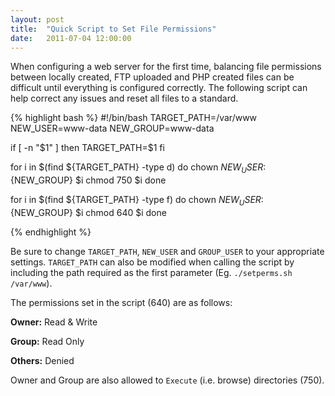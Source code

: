 ```yaml
---
layout: post
title:  "Quick Script to Set File Permissions"
date:   2011-07-04 12:00:00
---
```


When configuring a web server for the first time, balancing file permissions between locally
created, FTP uploaded and PHP created files can be difficult until everything is configured
correctly. The following script can help correct any issues and reset all files to a standard.

{% highlight bash %}
#!/bin/bash
TARGET_PATH=/var/www
NEW_USER=www-data
NEW_GROUP=www-data
 
if [ -n "$1" ]
then
        TARGET_PATH=$1
fi
 
for i in $(find ${TARGET_PATH} -type d)
do
        chown ${NEW_USER}:${NEW_GROUP} $i
        chmod 750 $i
done
 
for i in $(find ${TARGET_PATH} -type f)
do
        chown ${NEW_USER}:${NEW_GROUP} $i
        chmod 640 $i
done

{% endhighlight %}

Be sure to change `TARGET_PATH`, `NEW_USER` and `GROUP_USER` to your appropriate settings.
`TARGET_PATH` can also be modified when calling the script by including the path required as the
first parameter (Eg. `./setperms.sh /var/www`).

The permissions set in the script (640) are as follows:

__Owner:__ Read & Write

__Group:__ Read Only

__Others:__ Denied

Owner and Group are also allowed to `Execute` (i.e. browse) directories (750).
